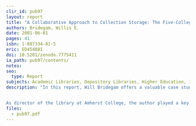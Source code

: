 ```yaml
---
clir_id: pub97
layout: report
title: "A Collaborative Approach to Collection Storage: The Five-College Library Depository"
authors: Bridegam, Willis E.
date: 2001-06-01
pages: 41
isbn: 1-887334-81-5
eric: ED454881
doi: 10.5281/zenodo.7775411
ia_path: pub97/contents/
notes:
seo:
  type: Report
subjects: Academic Libraries, Depository Libraries, Higher Education, Information Storage, Library Administration, Library Collection Development, Library Cooperation, Library Development, Library Materials, Library Networks
description: "In this report, Will Bridegam offers a valuable case study in the advantages and disadvantages of depository libraries, their economics, and the practical and political issues associated with their creation. It considers the influence electronic publishing has had on the storage of paper publications. It also describes a plan developed by Five Colleges, Inc. (Amherst College, Hampshire College, Mount Holyoke College, Smith College, and the University of Massachusetts at Amherst) that calls for deaccessioning duplicates within a jointly administered depository collection.


As director of the library at Amherst College, the author played a key role in establishing the initial offsite storage facility, as well as in broadening its service to the Five Colleges. As libraries change in response to budgetary constraints as well as developments in information technology, the Five College Library Depository model suggests new possibilities for collection management and ways for libraries to reframe their service missions. The questions facing all academic libraries to what extent can we provide access to materials that we do not own, and which materials must we preserve for future generations are examined in this report."
files:
  - pub97.pdf
---
```

